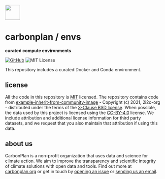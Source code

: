 <img
  src='https://carbonplan-assets.s3.amazonaws.com/monogram/dark-small.png'
  height='48'
/>

# carbonplan / envs

**curated compute environments**

[![GitHub][github-badge]][github]
![MIT License][]

[github]: https://github.com/carbonplan/envs
[github-badge]: https://badgen.net/badge/-/github?icon=github&label
[mit license]: https://badgen.net/badge/license/MIT/blue

This repository includes a curated Docker and Conda environment.

## license

All the code in this repository is [MIT](https://choosealicense.com/licenses/mit/) licensed. The repository contains code from [example-inherit-from-community-image](https://github.com/yuvipanda/example-inherit-from-community-image/tree/fdfd742ff39048ae3ab46c9b279f67649a17518c) - Copyright (c) 2021, 2i2c-org - distributed under the terms of the [3-Clause BSD license](https://choosealicense.com/licenses/bsd-3-clause/). When possible, the data used by this project is licensed using the [CC-BY-4.0](https://choosealicense.com/licenses/cc-by-4.0/) license. We include attribution and additional license information for third party datasets, and we request that you also maintain that attribution if using this data.

## about us

CarbonPlan is a non-profit organization that uses data and science for climate action. We aim to improve the transparency and scientific integrity of climate solutions with open data and tools. Find out more at [carbonplan.org](https://carbonplan.org/) or get in touch by [opening an issue](https://github.com/carbonplan/envs/issues/new) or [sending us an email](mailto:hello@carbonplan.org).
